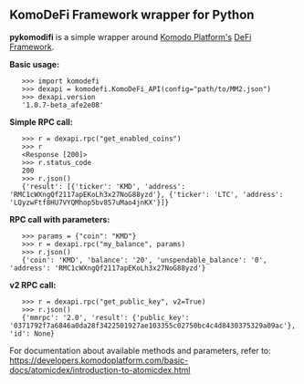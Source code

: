 
## KomoDeFi Framework wrapper for Python

**pykomodifi** is a simple wrapper around [Komodo Platform's](https://komodoplatform.com/en/) [DeFi Framework](https://github.com/KomodoPlatform/komodo-defi-framework).


**Basic usage:**
```
   >>> import komodefi
   >>> dexapi = komodefi.KomoDeFi_API(config="path/to/MM2.json")
   >>> dexapi.version
   '1.0.7-beta_afe2e08'
```

**Simple RPC call:**
```
   >>> r = dexapi.rpc("get_enabled_coins")
   >>> r
   <Response [200]>
   >>> r.status_code
   200
   >>> r.json()
   {'result': [{'ticker': 'KMD', 'address': 'RMC1cWXngQf2117apEKoLh3x27NoG88yzd'}, {'ticker': 'LTC', 'address': 'LQyzwFtf8HU7VYQMhop5bv857uMao4jnKX'}]}
```
   
**RPC call with parameters:**
```
   >>> params = {"coin": "KMD"}
   >>> r = dexapi.rpc("my_balance", params)
   >>> r.json()
   {'coin': 'KMD', 'balance': '20', 'unspendable_balance': '0', 'address': 'RMC1cWXngQf2117apEKoLh3x27NoG88yzd'}
```

**v2 RPC call:**
```
   >>> r = dexapi.rpc("get_public_key", v2=True)
   >>> r.json()
   {'mmrpc': '2.0', 'result': {'public_key': '0371792f7a6846a0da28f3422501927ae103355c02750bc4c4d8430375329a09ac'}, 'id': None}
```

For documentation about available methods and parameters, refer to: <https://developers.komodoplatform.com/basic-docs/atomicdex/introduction-to-atomicdex.html>
